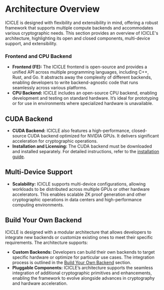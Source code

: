 # Architecture Overview


ICICLE is designed with flexibility and extensibility in mind, offering a robust framework that supports multiple compute backends and accommodates various cryptographic needs. This section provides an overview of ICICLE's architecture, highlighting its open and closed components, multi-device support, and extensibility.

### Frontend and CPU Backend

- **Frontend (FE):** The ICICLE frontend is open-source and provides a unified API across multiple programming languages, including C++, Rust, and Go. It abstracts away the complexity of different backends, enabling developers to write backend-agnostic code that runs seamlessly across various platforms.
- **CPU Backend:** ICICLE includes an open-source CPU backend, enabling development and testing on standard hardware. It’s ideal for prototyping or for use in environments where specialized hardware is unavailable.

## CUDA Backend

- **CUDA Backend:** ICICLE also features a high-performance, closed-source CUDA backend optimized for NVIDIA GPUs. It delivers significant acceleration for cryptographic operations.
- **Installation and Licensing:** The CUDA backend must be downloaded and installed separately. For detailed instructions, refer to the [installation guide](./install_gpu_backend).

## Multi-Device Support

- **Scalability:** ICICLE supports multi-device configurations, allowing workloads to be distributed across multiple GPUs or other hardware accelerators. This enables scalable ZK proof generation and other cryptographic operations in data centers and high-performance computing environments.


## Build Your Own Backend

ICICLE is designed with a modular architecture that allows developers to integrate new backends or customize existing ones to meet their specific requirements. The architecture supports:

- **Custom Backends:** Developers can build their own backends to target specific hardware or optimize for particular use cases. The integration process is outlined in the [Build Your Own Backend](./build_your_own_backend.md) section.
- **Pluggable Components:** ICICLE’s architecture supports the seamless integration of additional cryptographic primitives and enhancements, enabling the framework to evolve alongside advances in cryptography and hardware acceleration.

